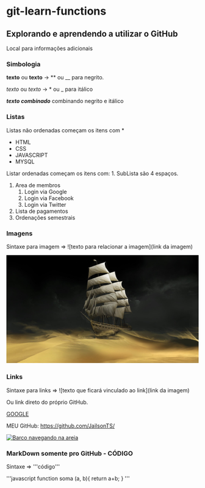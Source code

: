 # git-learn-functions
## Explorando e aprendendo a utilizar o GitHub

Local para informações adicionais

### Simbologia

**texto** ou __texto__ -> ** ou __ para negrito.

*texto* ou _texto_ -> * ou _ para itálico

_**texto combinado**_ combinando negrito e itálico


### Listas
 Listas não ordenadas começam os itens com  * 

 * HTML
 * CSS
 * JAVASCRIPT
 * MYSQL

 Listar ordenadas começam os itens com: 1. 
    SubLista são 4 espaços.

 1. Area de membros
    1. Login via Google
    2. Login via Facebook
    3. Login via Twitter
 2. Lista de pagamentos
 3. Ordenações semestrais

### Imagens
Sintaxe para imagem => ![texto para relacionar a imagem](link da imagem)

![Barco navegando na areia com fundo escuro. Autor desconhecido](image.jpg)

### Links
Sintaxe para links => ![texto que ficará vinculado ao link](link da imagem)

Ou link direto do próprio GitHub.

[GOOGLE](https://www.google.com/)

MEU GitHub: https://github.com/JailsonTS/


[ ![Barco navegando na areia](https://www.google.com/)](image.jpg)

### MarkDown somente pro GitHub - CÓDIGO
Sintaxe => '''código'''

'''javascript
function soma (a, b){
    return a+b;
}
'''
